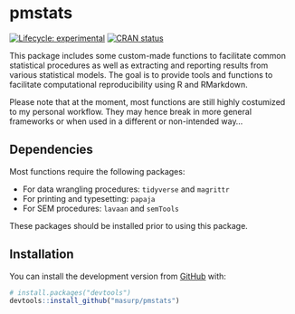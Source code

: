 
<!-- README.md is generated from README.Rmd. Please edit that file -->

# pmstats

<!-- badges: start -->

[![Lifecycle:
experimental](https://img.shields.io/badge/lifecycle-experimental-orange.svg)](https://www.tidyverse.org/lifecycle/#experimental)
[![CRAN
status](https://www.r-pkg.org/badges/version/specr)](https://CRAN.R-project.org/package=specr)
<!-- badges: end -->

This package includes some custom-made functions to facilitate
common statistical procedures as well as extracting and reporting
results from various statistical models. The goal is to provide tools and functions to facilitate computational reproducibility using R and RMarkdown.

Please note that at the moment, most functions are still highly costumized to my personal workflow. They may hence
break in more general frameworks or when used in a different or non-intended way…

## Dependencies

Most functions require the following packages:

  - For data wrangling procedures: `tidyverse` and `magrittr`
  - For printing and typesetting: `papaja`
  - For SEM procedures: `lavaan` and `semTools`

These packages should be installed prior to using this package.

## Installation

You can install the development version from
[GitHub](https://github.com/) with:

``` r
# install.packages("devtools")
devtools::install_github("masurp/pmstats")
```
